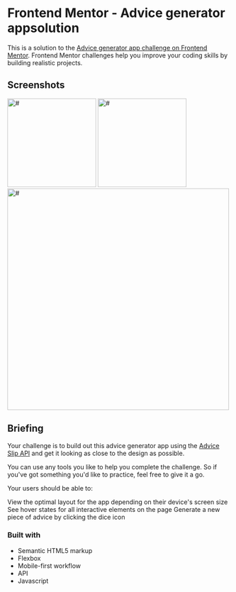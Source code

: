 # Frontend Mentor - Advice generator appsolution

This is a solution to the [Advice generator app challenge on Frontend Mentor](https://www.frontendmentor.io/challenges/advice-generator-app-QdUG-13db). Frontend Mentor challenges help you improve your coding skills by building realistic projects. 

## Screenshots

<img src="images/mob.png" width="200px" alt="#"> <img src="images/error.png" width="200px" alt="#">
<img src="images/desk.png" width="500px" alt="#">



## Briefing

Your challenge is to build out this advice generator app using the [Advice Slip API](https://api.adviceslip.com) and get it looking as close to the design as possible.

You can use any tools you like to help you complete the challenge. So if you've got something you'd like to practice, feel free to give it a go.

Your users should be able to:

View the optimal layout for the app depending on their device's screen size
See hover states for all interactive elements on the page
Generate a new piece of advice by clicking the dice icon


### Built with

- Semantic HTML5 markup
- Flexbox
- Mobile-first workflow
- API
- Javascript
